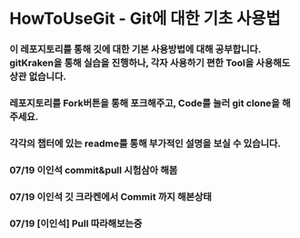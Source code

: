 # HowToUseGit - Git에 대한 기초 사용법

### 이 레포지토리를 통해 깃에 대한 기본 사용방법에 대해 공부합니다. gitKraken을 통해 실습을 진행하나, 각자 사용하기 편한 Tool을 사용해도 상관 없습니다.
### 레포지토리를 Fork버튼을 통해 포크해주고, Code를 눌러 git clone을 해주세요.
### 각각의 챕터에 있는 readme를 통해 부가적인 설명을 보실 수 있습니다.

### 07/19 이인석 commit&pull 시험삼아 해봄
### 07/19 이인석 깃 크라켄에서 Commit 까지 해본상태
### 07/19 [이인석] Pull 따라해보는중
